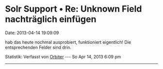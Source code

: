 Solr Support • Re: Unknown Field nachträglich einfügen
======================================================

Date: 2013-04-14 19:09:09

hab das heute nochmal ausprobiert, funktioniert eigentlich! Die
entsprechenden Felder sind drin.

Statistik: Verfasst von
[Orbiter](http://forum.yacy-websuche.de/memberlist.php?mode=viewprofile&u=2)
--- So Apr 14, 2013 6:09 pm

------------------------------------------------------------------------
